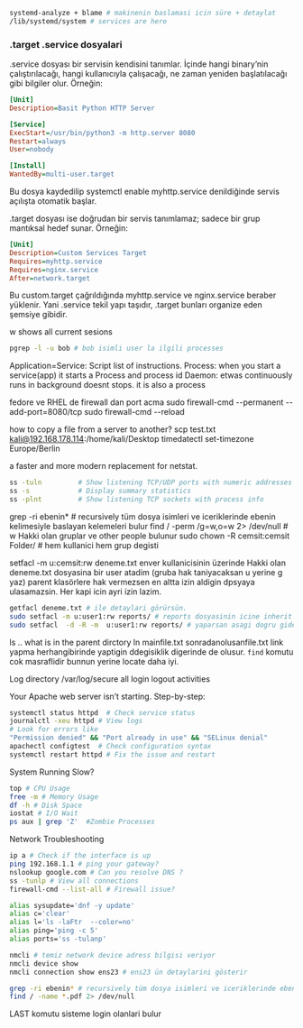 ```bash
systemd-analyze + blame # makinenin baslamasi icin süre + detaylat 
/lib/systemd/system # services are here
```

### .target .service dosyalari
.service dosyası bir servisin kendisini tanımlar. İçinde hangi binary’nin çalıştırılacağı, hangi kullanıcıyla çalışacağı, ne zaman yeniden başlatılacağı gibi bilgiler olur. Örneğin:
```ini
[Unit]
Description=Basit Python HTTP Server

[Service]
ExecStart=/usr/bin/python3 -m http.server 8080
Restart=always
User=nobody

[Install]
WantedBy=multi-user.target
```

Bu dosya kaydedilip systemctl enable myhttp.service denildiğinde servis açılışta otomatik başlar.

.target dosyası ise doğrudan bir servis tanımlamaz; sadece bir grup mantıksal hedef sunar. Örneğin:
```ini
[Unit]
Description=Custom Services Target
Requires=myhttp.service
Requires=nginx.service
After=network.target
```

Bu custom.target çağrıldığında myhttp.service ve nginx.service beraber yüklenir. Yani .service tekil yapı taşıdır, .target bunları organize eden şemsiye gibidir.

w shows all current sesions
```bash 
pgrep -l -u bob # bob isimli user la ilgili processes
``` 
Application=Service: Script list of instructions. 
Process: when you start a service(app) it starts a Process and process id
Daemon: etwas continuously runs in background doesnt stops. it is also a process


fedore ve RHEL de firewall dan port acma 
sudo firewall-cmd --permanent --add-port=8080/tcp
sudo firewall-cmd --reload

how to copy a file from a server to another? scp test.txt  kali@192.168.178.114:/home/kali/Desktop
timedatectl set-timezone Europe/Berlin

a faster and more modern replacement for netstat.
```bash
ss -tuln         # Show listening TCP/UDP ports with numeric addresses
ss -s            # Display summary statistics
ss -plnt         # Show listening TCP sockets with process info
```
grep -ri ebenin* # recursively tüm dosya isimleri ve iceriklerinde ebenin kelimesiyle baslayan kelemeleri bulur
find / -perm /g=w,o=w 2> /dev/null # w Hakki olan gruplar ve other people bulunur
sudo chown -R  cemsit:cemsit Folder/ # hem kullanici hem grup degisti 

setfacl -m u:cemsit:rw deneme.txt enver kullanicisinin üzerinde Hakki olan deneme.txt dosyasina bir user atadim (gruba hak taniyacaksan u yerine g yaz) parent klasörlere hak vermezsen en altta izin aldigin dpsyaya ulasamazsin. Her kapi icin ayri izin lazim. 
```bash
getfacl deneme.txt # ile detaylari görürsün.
sudo setfacl -m u:user1:rw reports/ # reports dosyasinin icine inherit edemezsin.
sudo setfacl  -d -R -m  u:user1:rw reports/ # yaparsan asagi dogru gider
```

ls .. what is in the parent dirctory
ln mainfile.txt  sonradanolusanfile.txt  link yapma  herhangibirinde yaptigin ddegisiklik digerinde de olusur. `find` komutu cok masraflidir bunnun yerine locate daha iyi. 

Log directory /var/log/secure   all login logout activities

Your Apache web server isn’t starting. Step-by-step:

```bash
systemctl status httpd  # Check service status
journalctl -xeu httpd # View logs
# Look for errors like
"Permission denied" && "Port already in use" && "SELinux denial"
apachectl configtest  # Check configuration syntax
systemctl restart httpd # Fix the issue and restart
```
System Running Slow?
```bash
top # CPU Usage
free -m # Memory Usage
df -h # Disk Space
iostat # I/O Wait
ps aux | grep 'Z'  #Zombie Processes
```
Network Troubleshooting
```bash
ip a # Check if the interface is up
ping 192.168.1.1 # ping your gateway?
nslookup google.com # Can you resolve DNS ?
ss -tunlp # View all connections
firewall-cmd --list-all # Firewall issue?
```
```bash
alias sysupdate='dnf -y update'
alias c='clear'
alias l='ls -laFtr  --color=no'
alias ping='ping -c 5'
alias ports='ss -tulanp'
```
```bash
nmcli # temiz network device adress bilgisi veriyor
nmcli device show
nmcli connection show ens23 # ens23 ün detaylarini gösterir
```
```bash
grep -ri ebenin* # recursively tüm dosya isimleri ve iceriklerinde ebenin kelimesiyle baslayan kelemeleri bulur
find / -name *.pdf 2> /dev/null
```
LAST komutu sisteme login olanlari bulur 

